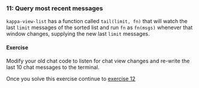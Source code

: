 ### 11: Query most recent messages

`kappa-view-list` has a function called `tail(limit, fn)` that will watch the last `limit` messages of the sorted list and run `fn` as `fn(msgs)` whenever that window changes, supplying the new last `limit` messages.

#### Exercise

Modify your old chat code to listen for chat view changes and re-write the last 10 chat messages to the terminal.

Once you solve this exercise continue to [exercise 12](12.html)
